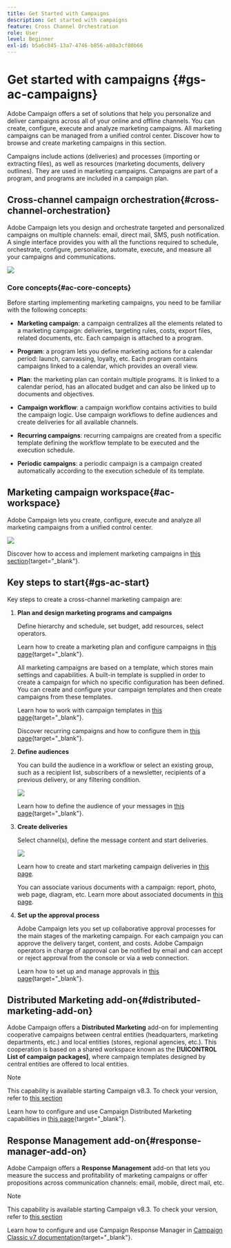 ```yaml
---
title: Get Started with Campaigns
description: Get started with campaigns
feature: Cross Channel Orchestration
role: User
level: Beginner
exl-id: b5a6c845-13a7-4746-b856-a08a3cf80b66
---
```

# Get started with campaigns {#gs-ac-campaigns}

Adobe Campaign offers a set of solutions that help you personalize and deliver campaigns across all of your online and offline channels. You can create, configure, execute and analyze marketing campaigns. All marketing campaigns can be managed from a unified control center. Discover how to browse and create marketing campaigns in this section.

Campaigns include actions (deliveries) and processes (importing or extracting files), as well as resources (marketing documents, delivery outlines). They are used in marketing campaigns. Campaigns are part of a program, and programs are included in a campaign plan.

## Cross-channel campaign orchestration{#cross-channel-orchestration}

Adobe Campaign lets you design and orchestrate targeted and personalized campaigns on multiple channels: email, direct mail, SMS, push notification. A single interface provides you with all the functions required to schedule, orchestrate, configure, personalize, automate, execute, and measure all your campaigns and communications.

![](assets/campaign-tab.png) 

### Core concepts{#ac-core-concepts}

Before starting implementing marketing campaigns, you need to be familiar with the following concepts:

* **Marketing campaign**: a campaign centralizes all the elements related to a marketing campaign: deliveries, targeting rules, costs, export files, related documents, etc. Each campaign is attached to a program.

* **Program**: a program lets you define marketing actions for a calendar period: launch, canvassing, loyalty, etc. Each program contains campaigns linked to a calendar, which provides an overall view.

* **Plan**: the marketing plan can contain multiple programs. It is linked to a calendar period, has an allocated budget and can also be linked up to documents and objectives.

* **Campaign workflow**: a campaign workflow contains activities to build the campaign logic. Use campaign workflows to define audiences and create deliveries for all available channels.

* **Recurring campaigns**: recurring campaigns are created from a specific template defining the workflow template to be executed and the execution schedule.

* **Periodic campaigns**: a periodic campaign is a campaign created automatically according to the execution schedule of its template.

## Marketing campaign workspace{#ac-workspace}

Adobe Campaign lets you create, configure, execute and analyze all marketing campaigns from a unified control center.

![](assets/calendar.png) 

Discover how to access and implement marketing campaigns in [this section](https://experienceleague.adobe.com/docs/campaign/automation/campaign-orchestration/set-up-campaigns.html){target="_blank"}.

## Key steps to start{#gs-ac-start}

Key steps to create a cross-channel marketing campaign are:

1. **Plan and design marketing programs and campaigns**

    Define hierarchy and schedule, set budget, add resources, select operators. 
    
   Learn how to create a marketing plan and configure campaigns in [this page](https://experienceleague.adobe.com/docs/campaign/automation/campaign-orchestration/marketing-campaign-create.html){target="_blank"}.

    All marketing campaigns are based on a template, which stores main settings and capabilities. A built-in template is supplied in order to create a campaign for which no specific configuration has been defined. You can create and configure your campaign templates and then create campaigns from these templates.

   Learn how to work with campaign templates in [this page](https://experienceleague.adobe.com/docs/campaign/automation/campaign-orchestration/marketing-campaign-templates.html){target="_blank"}.

   Discover recurring campaigns and how to configure them in [this page](https://experienceleague.adobe.com/docs/campaign/automation/campaign-orchestration/recurring-periodic-campaigns.html){target="_blank"}.

1. **Define audiences**
    
    You can build the audience in a workflow or select an existing group, such as a recipient list, subscribers of a newsletter, recipients of a previous delivery, or any filtering condition.

    ![](assets/campaign-wf.png) 
    
    Learn how to define the audience of your messages in [this page](https://experienceleague.adobe.com/docs/campaign/automation/campaign-orchestration/marketing-campaign-target.html){target="_blank"}.
    
1. **Create deliveries**

    Select channel(s), define the message content and start deliveries.

    ![](assets/campaign-dashboard.png) 
    
    Learn how to create and start marketing campaign deliveries in [this page](../../automation/campaigns/marketing-campaign-deliveries.md).

    You can associate various documents with a campaign: report, photo, web page, diagram, etc. Learn more about associated documents in [this page](../../automation/campaigns/marketing-campaign-assets.md).
    
1. **Set up the approval process**

    Adobe Campaign lets you set up collaborative approval processes for the main stages of the marketing campaign. For each campaign you can approve the delivery target, content, and costs. Adobe Campaign operators in charge of approval can be notified by email and can accept or reject approval from the console or via a web connection. 

   Learn how to set up and manage approvals in [this page](https://experienceleague.adobe.com/docs/campaign/automation/campaign-orchestration/marketing-campaign-approval.html#campaign-orchestration){target="_blank"}.


## Distributed Marketing add-on{#distributed-marketing-add-on}

Adobe Campaign offers a **Distributed Marketing** add-on for implementing cooperative campaigns between central entities (headquarters, marketing departments, etc.) and local entities (stores, regional agencies, etc.). This cooperation is based on a shared workspace known as the **[!UICONTROL List of campaign packages]**, where campaign templates designed by central entities are offered to local entities.

>[!NOTE]
>
>This capability is available starting Campaign v8.3. To check your version, refer to [this section](compatibility-matrix.md#how-to-check-your-campaign-version-and-buildversion)

Learn how to configure and use Campaign Distributed Marketing capabilities in [this page](https://experienceleague.adobe.com/docs/campaign/automation/distributed-marketing/about-distributed-marketing.html){target="_blank"}.

## Response Management add-on{#response-manager-add-on} 

Adobe Campaign offers a **Response Management** add-on that lets you measure the success and profitability of marketing campaigns or offer propositions across communication channels: email, mobile, direct mail, etc.

>[!NOTE]
>
>This capability is available starting Campaign v8.3. To check your version, refer to [this section](compatibility-matrix.md#how-to-check-your-campaign-version-and-buildversion)

[](../assets/do-not-localize/book.png) Learn how to configure and use Campaign Response Manager in [Campaign Classic v7 documentation](https://experienceleague.adobe.com/docs/campaign-classic/using/response-manager/about-response-manager.html){target="_blank"}.
